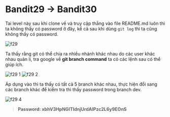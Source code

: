 # Bandit29 -> Bandit30

Tai level này sau khi clone về và truy cập thẳng vào file README.md luôn thì ta không thấy có password ở đây, kể cả sau khi dùng `git log` thì ta cũng không thấy có password.

![f29](https://github.com/hoangdat251004/write_up/assets/110254118/c6810c3d-4ac7-4c7f-8ea0-6d90b0be9da4)

Ta thấy rằng git có thể chia ra nhiều nhánh khác nhau do các user khác nhau quản lí, tra google về **git branch command** ta có các lệnh sau có thể giúp ích.

![f29 1](https://github.com/hoangdat251004/write_up/assets/110254118/735551a2-381b-44b6-86a9-8d0c54b2791f)
![f29 2](https://github.com/hoangdat251004/write_up/assets/110254118/4f92535f-14c2-434a-a405-867c37f8b5b7)

Áp dụng vào thì ta thấy có tất cả 5 branch khác nhau, thực hiện đổi sang các branch khác để kiểm tra thì thấy password trong branch dev.

![f29 4](https://github.com/hoangdat251004/write_up/assets/110254118/5b0101c2-0b29-4e2b-b6e2-196f1eb41cb1)

>**Password: xbhV3HpNGlTIdnjUrdAlPzc2L6y9EOnS**
